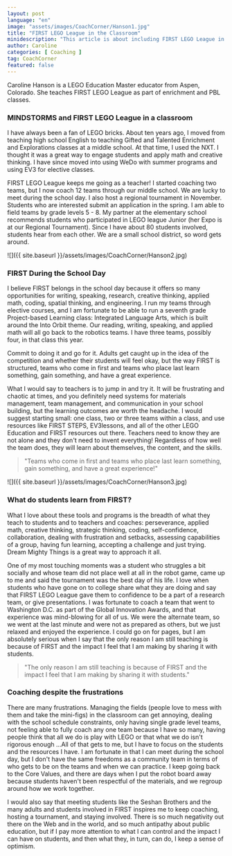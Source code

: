 ```yaml
---
layout: post
language: "en"
image: "assets/images/CoachCorner/Hanson1.jpg"
title: "FIRST LEGO League in the Classroom"
minidescription: "This article is about including FIRST LEGO League in School Curriculum"
author: Caroline
categories: [ Coaching ]
tag: CoachCorner
featured: false
---
```


Caroline Hanson is a LEGO Education Master educator from Aspen, Colorado. She teaches FIRST LEGO League as part of enrichment and PBL classes.

### MINDSTORMS and FIRST LEGO League in a classroom

I have always been a fan of LEGO bricks. About ten years ago, I moved from teaching high school English to teaching Gifted and Talented Enrichment and Explorations classes at a middle school. At that time, I used the NXT. I thought it was a great way to engage students and apply math and creative thinking. I have since moved into using WeDo with summer programs and using EV3 for elective classes.

FIRST LEGO League keeps me going as a teacher! I started coaching two teams, but I now coach 12 teams through our middle school. We are lucky to meet during the school day. I also host a regional tournament in November. Students who are interested submit an application in the spring. I am able to field teams by grade levels 5 - 8. My partner at the elementary school recommends students who participated in LEGO league Junior (her Expo is at our Regional Tournament). Since I have about 80 students involved, students hear from each other. We are a small school district, so word gets around.

![]({{ site.baseurl }}/assets/images/CoachCorner/Hanson2.jpg)

### FIRST During the School Day

I believe FIRST belongs in the school day because it offers so many opportunities for writing, speaking, research, creative thinking, applied math, coding, spatial thinking, and engineering. I run my teams through elective courses, and I am fortunate to be able to run a seventh grade Project-based Learning class: Integrated Language Arts, which is built around the Into Orbit theme. Our reading, writing, speaking, and applied math will all go back to the robotics teams. I have three teams, possibly four, in that class this year.

Commit to doing it and go for it. Adults get caught up in the idea of the competition and whether their students will feel okay, but the way FIRST is structured, teams who come in first and teams who place last learn something, gain something, and have a great experience.

What I would say to teachers is to jump in and try it. It will be frustrating and chaotic at times, and you definitely need systems for materials management, team management, and communication in your school building, but the learning outcomes are worth the headache. I would suggest starting small: one class, two or three teams within a class, and use resources like FIRST STEPS, EV3lessons, and all of the other LEGO Education and FIRST resources out there.  Teachers need to know they are not alone and they don't need to invent everything! Regardless of how well the team does, they will learn about themselves, the content, and the skills.

> "Teams who come in first and teams who place last learn something, gain something, and have a great experience!"

![]({{ site.baseurl }}/assets/images/CoachCorner/Hanson3.jpg)

### What do students learn from FIRST?

What I love about these tools and programs is the breadth of what they teach to students and to teachers and coaches: perseverance, applied math, creative thinking, strategic thinking, coding, self-confidence, collaboration, dealing with frustration and setbacks, assessing capabilities of a group, having fun learning, accepting a challenge and just trying. Dream Mighty Things is a great way to approach it all.

One of my most touching moments was a student who struggles a bit socially and whose team did not place well at all in the robot game, came up to me and said the tournament was the best day of his life. I love when students who have gone on to college share what they are doing and say that FIRST LEGO League gave them to confidence to be a part of a research team, or give presentations. I was fortunate to coach a team that went to Washington D.C. as part of the Global Innovation Awards, and that experience was mind-blowing for all of us. We were the alternate team, so we went at the last minute and were not as prepared as others, but we just relaxed and enjoyed the experience. I could go on for pages, but I am absolutely serious when I say that the only reason I am still teaching is because of FIRST and the impact I feel that I am making by sharing it with students.

> "The only reason I am still teaching is because of FIRST and the impact I feel that I am making by sharing it with students."

### Coaching despite the frustrations

There are many frustrations. Managing the fields (people love to mess with them and take the mini-figs) in the classroom can get annoying, dealing with the school schedule constraints, only having single grade level teams, not feeling able to fully coach any one team because I have so many, having people think that all we do is play with LEGO or that what we do isn't rigorous enough ...All of that gets to me, but I have to focus on the students and the resources I have. I am fortunate in that I can meet during the school day, but I don't have the same freedoms as a community team in terms of who gets to be on the teams and when we can practice. I keep going back to the Core Values, and there are days when I put the robot board away because students haven't been respectful of the materials, and we regroup around how we work together.

I would also say that meeting students like the Seshan Brothers and the many adults and students involved in FIRST inspires me to keep coaching, hosting a tournament, and staying involved. There is so much negativity out there on the Web and in the world, and so much antipathy about public education, but if I pay more attention to what I can control and the impact I can have on students, and then what they, in turn, can do, I keep a sense of optimism.
